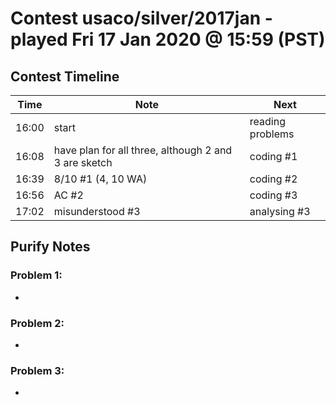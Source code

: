 # Contest usaco/silver/2017jan - played Fri 17 Jan 2020 @ 15:59 (PST)

## Contest Timeline

| Time | Note | Next |
|----|----|----|
16:00 | start | reading problems
16:08 | have plan for all three, although 2 and 3 are sketch | coding #1
16:39 | 8/10 #1 (4, 10 WA) | coding #2
16:56 | AC #2 | coding #3
17:02 | misunderstood #3 | analysing #3

## Purify Notes

### Problem 1:

-

### Problem 2:

-

### Problem 3:

-
